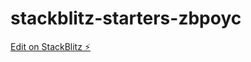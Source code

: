 # stackblitz-starters-zbpoyc

[Edit on StackBlitz ⚡️](https://stackblitz.com/edit/stackblitz-starters-zbpoyc)